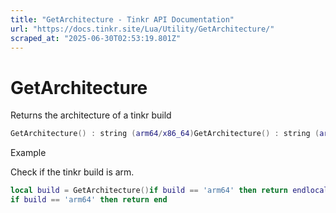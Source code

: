 ```yaml
---
title: "GetArchitecture - Tinkr API Documentation"
url: "https://docs.tinkr.site/Lua/Utility/GetArchitecture/"
scraped_at: "2025-06-30T02:53:19.801Z"
---
```


# GetArchitecture

Returns the architecture of a tinkr build

```lua
GetArchitecture() : string (arm64/x86_64)GetArchitecture() : string (arm64/x86_64)
```

Example

Check if the tinkr build is arm.

```lua
local build = GetArchitecture()if build == 'arm64' then return endlocal build = GetArchitecture()
if build == 'arm64' then return end
```